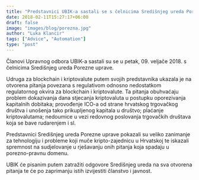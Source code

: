 ```yaml
---
title: "Predstavnici UBIK-a sastali se s čelnicima Središnjeg ureda Porezne uprave"
date: 2018-02-11T15:27:17+06:00
draft: false
image: "images/blog/porezna.jpg"
author: "Luka Klancir"
tags: ["Advice", "Automation"]
type: "post"
---
```


Članovi Upravnog odbora UBIK-a sastali su se u petak, 09. veljače 2018. s čelnicima Središnjeg ureda Porezne uprave.

Udruga za blockchain i kriptovalute putem svojih predstavnika ukazala je na otvorena pitanja povezana s regulativom odnosno nedostatkom regulatornog okvira za blockchain i kriptovalute. Ta pitanja obuhvaćaju problem dokazivanja dana stjecanja kriptovaluta u postupku oporezivanja kapitalnih dobitaka; provođenje ICO-a od strane hrvatskog trgovačkog društva i unošenja tako prikupljenog kapitala u društvo; plaćanje kriptovalutama; nedoumice u vezi redovnog poslovanja trgovačkih društava koja se bave rudarenjem i sl.

Predstavnici Središnjeg ureda Porezne uprave pokazali su veliko zanimanje za tehnologiju i probleme koji muče kripto-zajednicu u Hrvatskoj te iskazali spremnost na sudjelovanje u rješavanju onih pitanja koja spadaju u porezno-pravnu domenu.

UBIK će pisanim putem zatražiti odgovore Središnjeg ureda na sva otvorena pitanja te će po zaprimanju istih izvijestiti članstvo i javnost.
